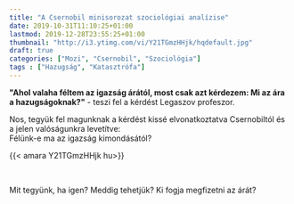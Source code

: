 ```yaml
---
title: "A Csernobil minisorozat szociológiai analízise"
date: 2019-10-31T11:10:25+01:00
lastmod: 2019-12-28T23:55:25+01:00
thumbnail: "http://i3.ytimg.com/vi/Y21TGmzHHjk/hqdefault.jpg"
draft: true
categories: ["Mozi", "Csernobil", "Szociológia"]
tags : ["Hazugság", "Katasztrófa"]
---
```


**"Ahol valaha féltem az igazság árától, most csak azt kérdezem: Mi az ára a hazugságoknak?"** - teszi fel a kérdést Legaszov profeszor.

<!--more-->

Nos, tegyük fel magunknak a kérdést kissé elvonatkoztatva Csernobiltól és a jelen valóságunkra levetítve:<br />
Félünk-e ma az igazság kimondásától?

{{< amara Y21TGmzHHjk hu>}}

<br />

Mit tegyünk, ha igen? Meddig tehetjük? Ki fogja megfizetni az árát?